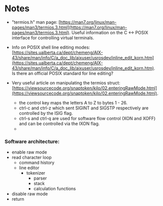 # Notes

-   "termios.h" man page: [https://man7.org/linux/man-pages/man3/termios.3.html](https://man7.org/linux/man-pages/man3/termios.3.html). Useful information on the C <-> POSIX interface for controlling virtual terminals.

-   Info on POSIX shell line editing modes: [https://sites.ualberta.ca/dept/chemeng/AIX-43/share/man/info/C/a_doc_lib/aixuser/usrosdev/inline_edit_korn.htm](https://sites.ualberta.ca/dept/chemeng/AIX-43/share/man/info/C/a_doc_lib/aixuser/usrosdev/inline_edit_korn.htm). Is there an official POSIX standard for line editing?

-   Very useful article on manipulating the termios struct: [https://viewsourcecode.org/snaptoken/kilo/02.enteringRawMode.html](https://viewsourcecode.org/snaptoken/kilo/02.enteringRawMode.html).
    -   the control key maps the letters A to Z to bytes 1 - 26.
    -   ctrl-c and ctrl-z which sent SIGINT and SIGSTP respectively are controlled by the ISIG flag.
    -   ctrl-s and ctrl-q are used for software flow control (XON and XOFF) and can be controlled via the IXON flag.
    -   


### Software architecture:
-   enable raw mode
-   read character loop
    -   command history
    -   line editor
        -   tokenizer
            -   parser
            -   stack
            -   calculation functions
-   disable raw mode
-   return